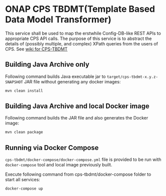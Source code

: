 <!--
  ============LICENSE_START=======================================================
   Copyright (C) 2022 Wipro Limited..
  ================================================================================
  Licensed under the Apache License, Version 2.0 (the "License");
  you may not use this file except in compliance with the License.
  You may obtain a copy of the License at

       http://www.apache.org/licenses/LICENSE-2.0

  Unless required by applicable law or agreed to in writing, software
  distributed under the License is distributed on an "AS IS" BASIS,
  WITHOUT WARRANTIES OR CONDITIONS OF ANY KIND, either express or implied.
  See the License for the specific language governing permissions and
  limitations under the License.

  SPDX-License-Identifier: Apache-2.0
  ============LICENSE_END=========================================================
-->

# ONAP CPS TBDMT(Template Based Data Model Transformer)

This service shall be used to map the erstwhile Config-DB-like REST APIs to appropriate CPS API calls. The purpose of this service is to abstract the details of (possibly multiple, and complex) XPath queries from the users of CPS.
See [wiki for CPS-TBDMT](https://wiki.onap.org/display/DW/R9+TBDMT+Enhancements)

## Building Java Archive only

Following command builds Java executable jar to `target/cps-tbdmt-x.y.z-SNAPSHOT` JAR file
without generating any docker images:

```bash
mvn clean install
```

## Building Java Archive and local Docker image

Following command builds the JAR file and also generates the Docker image:

```bash
mvn clean package
```

## Running via Docker Compose

`cps-tbdmt/docker-compose/docker-compose.yml` file is provided to be run with `docker-compose` tool and local image previously built.

Execute following command from cps-tbdmt/docker-compose folder to start all services:

```bash
docker-compose up
```
